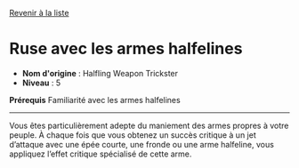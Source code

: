 [Revenir à la liste](list.md)

# Ruse avec les armes halfelines

 * **Nom d'origine** : Halfling Weapon Trickster
 * **Niveau** : 5


<p><strong>Prérequis</strong> Familiarité avec les armes halfelines</p>
<hr>
<p>Vous êtes particulièrement adepte du maniement des armes propres à votre peuple. À chaque fois que vous obtenez un succès critique à un jet d’attaque avec une épée courte, une fronde ou une arme halfeline, vous appliquez l’effet critique spécialisé de cette arme.</p>